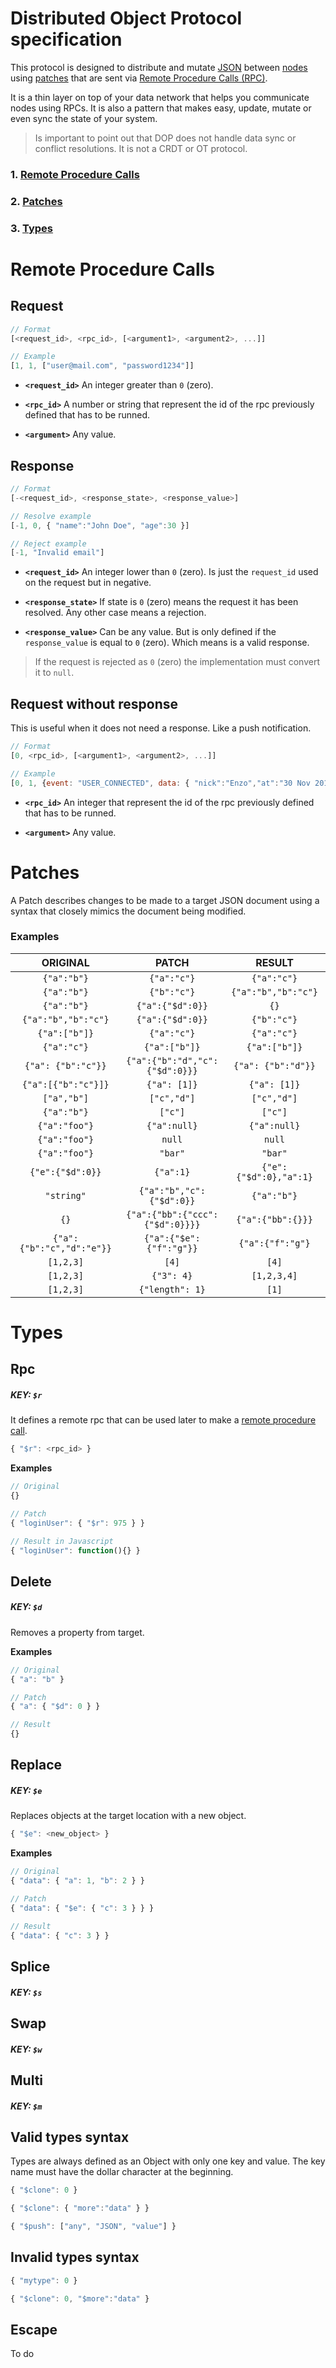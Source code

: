 # Distributed Object Protocol specification

This protocol is designed to distribute and mutate [JSON](https://en.wikipedia.org/wiki/JSON) between [nodes](<https://en.wikipedia.org/wiki/Node_(networking)>) using [patches](https://tools.ietf.org/html/rfc7386) that are sent via [Remote Procedure Calls (RPC)](https://en.wikipedia.org/wiki/Remote_procedure_call).

It is a thin layer on top of your data network that helps you communicate nodes using RPCs. It is also a pattern that makes easy, update, mutate or even sync the state of your system.

> Is important to point out that DOP does not handle data sync or conflict resolutions. It is not a CRDT or OT protocol.

### 1. [Remote Procedure Calls](#Remote-Procedure-Calls)

### 2. [Patches](#Patches)

### 3. [Types](#Types)

# Remote Procedure Calls

## Request

```js
// Format
[<request_id>, <rpc_id>, [<argument1>, <argument2>, ...]]

// Example
[1, 1, ["user@mail.com", "password1234"]]
```

- **`<request_id>`** An integer greater than `0` (zero).

- **`<rpc_id>`** A number or string that represent the id of the rpc previously defined that has to be runned.

- **`<argument>`** Any value.

## Response

```js
// Format
[-<request_id>, <response_state>, <response_value>]

// Resolve example
[-1, 0, { "name":"John Doe", "age":30 }]

// Reject example
[-1, "Invalid email"]
```

- **`<request_id>`** An integer lower than `0` (zero). Is just the `request_id` used on the request but in negative.

- **`<response_state>`** If state is `0` (zero) means the request it has been resolved. Any other case means a rejection.

- **`<response_value>`** Can be any value. But is only defined if the `response_value` is equal to `0` (zero). Which means is a valid response.

> If the request is rejected as `0` (zero) the implementation must convert it to `null`.

## Request without response

This is useful when it does not need a response. Like a push notification.

```js
// Format
[0, <rpc_id>, [<argument1>, <argument2>, ...]]

// Example
[0, 1, {event: "USER_CONNECTED", data: { "nick":"Enzo","at":"30 Nov 2019 14:18:31" }}]
```

- **`<rpc_id>`** An integer that represent the id of the rpc previously defined that has to be runned.

- **`<argument>`** Any value.

# Patches

A Patch describes changes to be made to a target JSON document using a syntax that closely mimics the document being modified.

### Examples

|         ORIGINAL          |              PATCH              |         RESULT         |
| :-----------------------: | :-----------------------------: | :--------------------: |
|        `{"a":"b"}`        |           `{"a":"c"}`           |      `{"a":"c"}`       |
|        `{"a":"b"}`        |           `{"b":"c"}`           |  `{"a":"b","b":"c"}`   |
|        `{"a":"b"}`        |        `{"a":{"$d":0}}`         |          `{}`          |
|    `{"a":"b","b":"c"}`    |        `{"a":{"$d":0}}`         |      `{"b":"c"}`       |
|       `{"a":["b"]}`       |           `{"a":"c"}`           |      `{"a":"c"}`       |
|        `{"a":"c"}`        |          `{"a":["b"]}`          |     `{"a":["b"]}`      |
|    `{"a": {"b":"c"}}`     | `{"a":{"b":"d","c":{"$d":0}}}`  |   `{"a": {"b":"d"}}`   |
|    `{"a":[{"b":"c"}]}`    |          `{"a": [1]}`           |      `{"a": [1]}`      |
|        `["a","b"]`        |           `["c","d"]`           |      `["c","d"]`       |
|        `{"a":"b"}`        |             `["c"]`             |        `["c"]`         |
|       `{"a":"foo"}`       |          `{"a":null}`           |      `{"a":null}`      |
|       `{"a":"foo"}`       |             `null`              |         `null`         |
|       `{"a":"foo"}`       |             `"bar"`             |        `"bar"`         |
|     `{"e":{"$d":0}}`      |            `{"a":1}`            | `{"e":{"$d":0},"a":1}` |
|        `"string"`         |    `{"a":"b","c":{"$d":0}}`     |      `{"a":"b"}`       |
|           `{}`            | `{"a":{"bb":{"ccc":{"$d":0}}}}` |   `{"a":{"bb":{}}}`    |
| `{"a":{"b":"c","d":"e"}}` |     `{"a":{"$e":{"f":"g"}}`     |    `{"a":{"f":"g"}`    |
|         `[1,2,3]`         |              `[4]`              |         `[4]`          |
|         `[1,2,3]`         |           `{"3": 4}`            |      `[1,2,3,4]`       |
|         `[1,2,3]`         |         `{"length": 1}`         |         `[1]`          |

# Types

## Rpc

##### KEY: `$r`

It defines a remote rpc that can be used later to make a [remote procedure call](#Remote-Procedure-Calls).

```js
{ "$r": <rpc_id> }
```

**Examples**

```js
// Original
{}

// Patch
{ "loginUser": { "$r": 975 } }

// Result in Javascript
{ "loginUser": function(){} }
```

## Delete

##### KEY: `$d`

Removes a property from target.

**Examples**

```js
// Original
{ "a": "b" }

// Patch
{ "a": { "$d": 0 } }

// Result
{}
```

## Replace

##### KEY: `$e`

Replaces objects at the target location with a new object.

```js
{ "$e": <new_object> }
```

**Examples**

```js
// Original
{ "data": { "a": 1, "b": 2 } }

// Patch
{ "data": { "$e": { "c": 3 } } }

// Result
{ "data": { "c": 3 } }
```

## Splice

##### KEY: `$s`

## Swap

##### KEY: `$w`

## Multi

##### KEY: `$m`

## Valid types syntax

Types are always defined as an Object with only one key and value. The key name must have the dollar character at the beginning.

```js
{ "$clone": 0 }
```

```js
{ "$clone": { "more":"data" } }
```

```js
{ "$push": ["any", "JSON", "value"] }
```

## Invalid types syntax

```js
{ "mytype": 0 }
```

```js
{ "$clone": 0, "$more":"data" }
```

## Escape

To do
